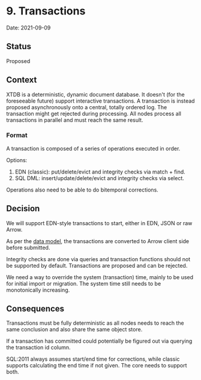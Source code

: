 # 9. Transactions

Date: 2021-09-09

## Status

Proposed

## Context

XTDB is a deterministic, dynamic document database. It doesn't (for
the foreseeable future) support interactive transactions. A
transaction is instead proposed asynchronously onto a central, totally
ordered log. The transaction might get rejected during processing. All
nodes process all transactions in parallel and must reach the same
result.

### Format

A transaction is composed of a series of operations executed in order.

Options:

1. EDN (classic): put/delete/evict and integrity checks via match + find.
2. SQL DML: insert/update/delete/evict and integrity checks via select.

Operations also need to be able to do bitemporal corrections.

## Decision

We will support EDN-style transactions to start, either in EDN, JSON
or raw Arrow.

As per the [data model](0002-data-model.md), the transactions are
converted to Arrow client side before submitted.

Integrity checks are done via queries and transaction functions should
not be supported by default. Transactions are proposed and can be
rejected.

We need a way to override the system (transaction) time, mainly to be
used for initial import or migration. The system time still needs to
be monotonically increasing.

## Consequences

Transactions must be fully deterministic as all nodes needs to reach
the same conclusion and also share the same object store.

If a transaction has committed could potentially be figured out via
querying the transaction id column.

SQL:2011 always assumes start/end time for corrections, while classic
supports calculating the end time if not given. The core needs to
support both.
